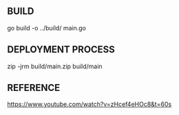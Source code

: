 ## BUILD
go build -o ../build/ main.go

## DEPLOYMENT PROCESS
zip -jrm build/main.zip build/main

## REFERENCE 
https://www.youtube.com/watch?v=zHcef4eHOc8&t=60s